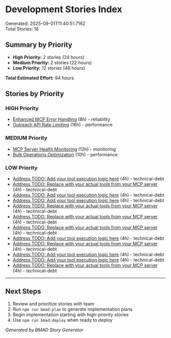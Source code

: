 # Development Stories Index

Generated: 2025-09-01T11:40:51.716Z  
Total Stories: 16

## Summary by Priority

- **High Priority:** 2 stories (24 hours)
- **Medium Priority:** 2 stories (22 hours)
- **Low Priority:** 12 stories (48 hours)

**Total Estimated Effort:** 94 hours

## Stories by Priority


### HIGH Priority

- [Enhanced MCP Error Handling](STORY-851673-EOS-enhanced-mcp-error-handling.md) (8h) - reliability
- [Outreach API Rate Limiting](STORY-851674-QLA-outreach-api-rate-limiting.md) (16h) - performance

### MEDIUM Priority

- [MCP Server Health Monitoring](STORY-851674-X5B-mcp-server-health-monitoring.md) (12h) - monitoring
- [Bulk Operations Optimization](STORY-851674-WAL-bulk-operations-optimization.md) (10h) - performance

### LOW Priority

- [Address TODO: Add your tool execution logic here](STORY-851674-T4H-address-todo--add-your-tool-execution-logic-here.md) (4h) - technical-debt
- [Address TODO: Replace with your actual tools from your MCP server](STORY-851674-IOW-address-todo--replace-with-your-actual-tools-from-your-mcp-server.md) (4h) - technical-debt
- [Address TODO: Add your tool execution logic here](STORY-851674-VIN-address-todo--add-your-tool-execution-logic-here.md) (4h) - technical-debt
- [Address TODO: Add your tool execution logic here](STORY-851674-0R2-address-todo--add-your-tool-execution-logic-here.md) (4h) - technical-debt
- [Address TODO: Replace with your actual tools from your MCP server](STORY-851674-TBM-address-todo--replace-with-your-actual-tools-from-your-mcp-server.md) (4h) - technical-debt
- [Address TODO: Replace with your actual tools from your MCP server](STORY-851674-2G3-address-todo--replace-with-your-actual-tools-from-your-mcp-server.md) (4h) - technical-debt
- [Address TODO: Replace with your actual tools from your MCP server](STORY-851674-R85-address-todo--replace-with-your-actual-tools-from-your-mcp-server.md) (4h) - technical-debt
- [Address TODO: Add your tool execution logic here](STORY-851674-5YY-address-todo--add-your-tool-execution-logic-here.md) (4h) - technical-debt
- [Address TODO: Replace with your actual tools from your MCP server](STORY-851674-P0E-address-todo--replace-with-your-actual-tools-from-your-mcp-server.md) (4h) - technical-debt
- [Address TODO: Add your tool execution logic here](STORY-851674-Z62-address-todo--add-your-tool-execution-logic-here.md) (4h) - technical-debt
- [Address TODO: Add your tool execution logic here](STORY-851674-KJ3-address-todo--add-your-tool-execution-logic-here.md) (4h) - technical-debt
- [Address TODO: Replace with your actual tools from your MCP server](STORY-851674-X1B-address-todo--replace-with-your-actual-tools-from-your-mcp-server.md) (4h) - technical-debt

---

## Next Steps

1. Review and prioritize stories with team
2. Run `npm run bmad:plan` to generate implementation plans
3. Begin implementation starting with high-priority stories
4. Use `npm run bmad:deploy` when ready to deploy

*Generated by BMAD Story Generator*
